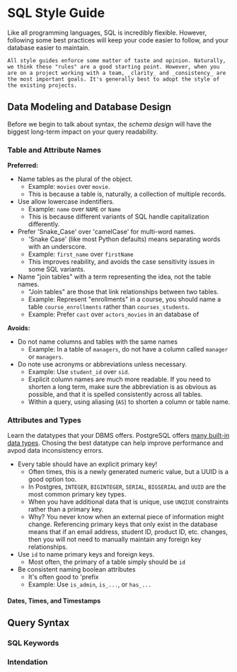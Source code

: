 # SQL Style Guide

Like all programming languages, SQL is incredibly flexible. However, following some best practices will keep your code easier to follow, and your database easier to maintain.

```{note}
All style guides enforce some matter of taste and opinion. Naturally, we think these "rules" are a good starting point. However, when you are on a project working with a team, _clarity_ and _consistency_ are the most important goals. It's generally best to adopt the style of the existing projects.
```

## Data Modeling and Database Design

Before we begin to talk about syntax, the _schema design_ will have the biggest long-term impact on your query readability.

### Table and Attribute Names

**Preferred:**

* Name tables as the plural of the object.
  * Example: `movies` over `movie`.
  * This is because a table is, naturally, a collection of multiple records.
* Use allow lowercase indentifiers.
  * Example: `name` over `NAME` or `Name`
  * This is because different variants of SQL handle capitalization differently.
* Prefer 'Snake_Case' over 'camelCase' for multi-word names.
  * 'Snake Case' (like most Python defaults) means separating words with an underscore.
  * Example: `first_name` over `firstName`
  * This improves reability, and avoids the case sensitivity issues in some SQL variants.
* Name "join tables" with a term representing the idea, not the table names.
  * "Join tables" are those that link relationships between two tables.
  * Example: Represent "enrollments" in a course, you should name a table `course_enrollments` rather than `courses_students`.
  * Example: Prefer `cast` over `actors_movies` in an database of

**Avoids:**

* Do not name columns and tables with the same names
  * Example: In a table of `managers`, do not have a column called `manager` or `managers`.
* Do note use acronyms or abbreviations unless necessary.
  * Example: Use `student_id` over `sid`.
  * Explicit column names are much more readable.
    If you need to shorten a long term, make sure the abbreviation is as obvious as possible, and that it is spelled consistently across all tables.
  * Within a query, using aliasing (`AS`) to shorten a column or table name.

### Attributes and Types

Learn the datatypes that your DBMS offers. PostgreSQL offers [many built-in data types][pg_datatypes]. Chosing the best datatype can help improve performance and avpod data inconsistency errors.

[pg_datatypes]: https://www.postgresql.org/docs/current/datatype.html

* Every table should have an explicit primary key!
  * Often times, this is a newly generated numeric value, but a UUID is a good option too.
  * In Postgres, `INTEGER`, `BIGINTEGER`, `SERIAL`, `BIGSERIAL` and `UUID` are the most common primary key types.
  * When you have additional data that is unique, use `UNQIUE` constraints rather than a primary key.
  * Why? You never know when an external piece of information might change. Referencing primary keys that only exist in the database means that if an email address, student ID, product ID, etc. changes, then you will not need to manually maintain any foreign key relationships.
* Use `id` to name primary keys and foreign keys.
  * Most often, the primary of a table simply should be `id`
* Be consistent naming boolean attributes
  * It's often good to 'prefix
  * Example: Use `is_admin`, `is_...`, or `has_...`

#### Dates, Times, and Timestamps


## Query Syntax

### SQL Keywords

### Intendation
